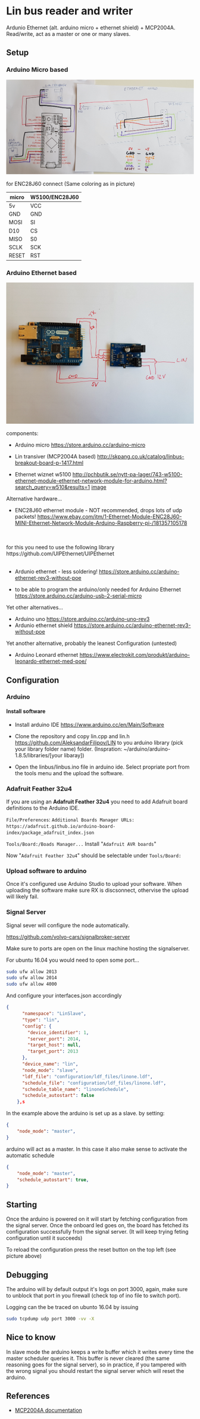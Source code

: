 # Lin bus reader and writer

Ardunio Ethernet (alt. arduino micro + ethernet shield) + MCP2004A. Read/write, act as a master or one or many slaves.

## Setup

### Arduino Micro based
![Components](doc/20180904_141332.jpg)

for ENC28J60 connect (Same coloring as in picture)

| micro |  W5100/ENC28J60 |
|-----|-----|
| 5v | VCC |
| GND | GND |
| MOSI | SI |
| D10 | CS |
| MISO | S0 |
| SCLK | SCK |
| RESET | RST |

### Arduino Ethernet based
![Components](doc/20180509_105715.jpg)

components:

* Arduino micro
https://store.arduino.cc/arduino-micro

* Lin transiver (MCP2004A based)
http://skpang.co.uk/catalog/linbus-breakout-board-p-1417.html

* Ethernet wiznet w5100
http://pchbutik.se/nytt-pa-lager/743-w5100-ethernet-module-ethernet-network-module-for-arduino.html?search_query=w510&results=1
[image](doc/W5100-LAN-Arduino.jpg)

Alternative hardware...

* ENC28J60 ethernet module - NOT recommended, drops lots of udp packets!
https://www.ebay.com/itm/1-Ethernet-Module-ENC28J60-MINI-Ethernet-Network-Module-Arduino-Raspberry-pi-/181357105178
<br/>
<br/>
for this you need to use the following library
https://github.com/UIPEthernet/UIPEthernet
<br/>
<br/>

* Ardunio ethernet - less soldering!
https://store.arduino.cc/arduino-ethernet-rev3-without-poe

* to be able to program the arduino/only needed for Arduino Ethernet
https://store.arduino.cc/arduino-usb-2-serial-micro

Yet other alternatives...
* Arduino uno
https://store.arduino.cc/arduino-uno-rev3
* Ardunio ethernet shield
https://store.arduino.cc/arduino-ethernet-rev3-without-poe

Yet another alternative, probably the leanest Configuration (untested)
* Arduino Leonard ethernet
https://www.electrokit.com/produkt/arduino-leonardo-ethernet-med-poe/

## Configuration

### Arduino

#### Install software

* Install arduino IDE https://www.arduino.cc/en/Main/Software

* Clone the repository and copy lin.cpp and lin.h https://github.com/AleksandarFilipov/LIN to you arduino library (pick your library folder name) folder. (Inspration: ~/arduino/arduino-1.8.5/libraries/[your libaray])

* Open the linbus/linbus.ino file in arduino ide. Select propriate port from the tools menu and the upload the software.

### Adafruit Feather 32u4

If you are using an **Adafruit Feather 32u4** you need to add Adafruit board definitions to the Arduino IDE.

`File/Preferences`:
`Additional Boards Manager URLs: https://adafruit.github.io/arduino-board-index/package_adafruit_index.json`

`Tools/Board:/Boads Manager...`
Install "`Adafruit AVR boards`"

Now "`Adafruit Feather 32u4`" should be selectable under `Tools/Board:`

### Upload software to arduino

Once it's configured use Arduino Studio to upload your software. When uploading the software make sure RX is discsonnect, othervise the upload will likely fail.

### Signal Server

Signal sever will configure the node automatically.

https://github.com/volvo-cars/signalbroker-server

Make sure to ports are open on the linux machine hosting the signalserver.

For ubuntu 16.04 you would need to open some port...

```bash
sudo ufw allow 2013
sudo ufw allow 2014
sudo ufw allow 4000
```

And configure your interfaces.json accordingly

```json
{
      "namespace": "LinSlave",
      "type": "lin",
      "config": {
        "device_identifier": 1,
        "server_port": 2014,
        "target_host": null,
        "target_port": 2013
      },
      "device_name": "lin",
      "node_mode": "slave",
      "ldf_file": "configuration/ldf_files/linone.ldf",
      "schedule_file": "configuration/ldf_files/linone.ldf",
      "schedule_table_name": "linoneSchedule",
      "schedule_autostart": false
    },s
```

In the example above the arduino is set up as a slave. by setting:

```json
{
    "node_mode": "master",
}
```
arduino will act as a master. In this case it also make sense to activate the automatic schedule

```json
{
    "node_mode": "master",
    "schedule_autostart": true,
}
```

## Starting
Once the arduino is powered on it will start by fetching configuration from the signal server.
Once the onboard led goes on, the board has fetched its configuration successfully from the signal server. (It will keep trying feting configuration until it succeeds)

To reload the configuration press the reset button on the top left (see picture above)

## Debugging
The arduino will by default output it's logs on port 3000, again, make sure to unblock that port in you firewall (check top of ino file to switch port).

Logging can the be traced on ubunto 16.04 by issuing

```bash
sudo tcpdump udp port 3000 -vv -X
```

## Nice to know
In slave mode the arduino keeps a write buffer which it writes every time the master scheduler queries it. This buffer is never cleared (the same reasoning goes for the signal server), so in practice, if you tampered with the wrong signal you should restart the signal server which will reset the arduino.

## References

* [MCP2004A documentation](http://ww1.microchip.com/downloads/en/DeviceDoc/20002230G.pdf)
